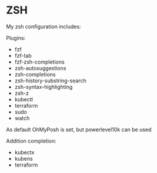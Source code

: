 # ZSH

My zsh configuration includes:

Plugins:
  - fzf
  - fzf-tab
  - fzf-zsh-completions
  - zsh-autosuggestions
  - zsh-completions
  - zsh-history-substring-search
  - zsh-syntax-highlighting
  - zsh-z
  - kubectl
  - terraform
  - sudo
  - watch

As default OhMyPosh is set, but powerlevel10k can be used

Addition completion:
  - kubectx
  - kubens
  - terraform
